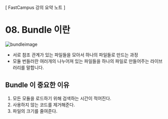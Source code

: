 [ FastCampus 강의 요약 노트 ]

# 08. Bundle 이란

![bundleimage](https://media.vlpt.us/post-images/jeff0720/64584460-6f94-11e9-862b-bdb4de70314b/1CNeQyaChrTh0H3ovOd9Dgg.png)

- 서로 참조 관계가 있는 파일들을 모아서 하나의 파일들로 만드는 과정
- 모듈 번들러란 여러개의 나누어져 있는 파일들을 하나의 파일로 만들어주는 라이브러리를 말합니다.

## Bundle 이 중요한 이유

1. 모든 모듈을 로드하기 위해 검색하는 시간이 적어진다.
2. 사용하지 않는 코드를 제거해준다.
3. 파일의 크기를 줄여준다.
